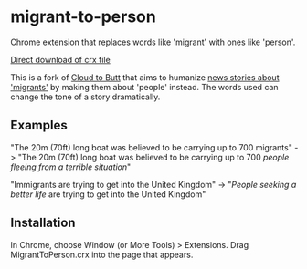 migrant-to-person
=============

Chrome extension that replaces words like 'migrant' with ones like 'person'.

[Direct download of crx file](https://github.com/krisnoble/migrant-to-person/blob/master/MigrantToPerson.crx?raw=true)

This is a fork of [Cloud to Butt](https://github.com/panicsteve/cloud-to-butt) that aims to humanize [news stories about 'migrants'](http://www.bbc.co.uk/news/world-europe-32377768) by making them about 'people' instead. The words used can change the tone of a story dramatically.

Examples
------------
"The 20m (70ft) long boat was believed to be carrying up to 700 migrants" -> "The 20m (70ft) long boat was believed to be carrying up to 700 *people fleeing from a terrible situation*"

"Immigrants are trying to get into the United Kingdom" -> "*People seeking a better life* are trying to get into the United Kingdom"

Installation
------------

In Chrome, choose Window (or More Tools) > Extensions.  Drag MigrantToPerson.crx into the page that appears.